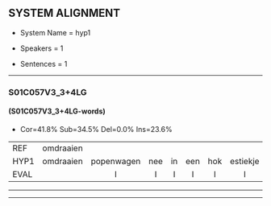 
## SYSTEM ALIGNMENT

- System Name = hyp1

- Speakers = 1

- Sentences = 1

---

### S01C057V3_3+4LG

#### (S01C057V3_3+4LG-words)

- Cor=41.8%	Sub=34.5%	Del=0.0%	Ins=23.6%

|  |  |  |  |  |  |  |  |  |  |  |  |  |  |  |  |  |  |  |  |  |  |  |  |  |  |  |  |  |  |  |  |  |  |  |  |  |  |  |  |  |  |  |  |  |  |  |  |  |  |  |  |  |  |  |  |
|:--- |:---:|:---:|:---:|:---:|:---:|:---:|:---:|:---:|:---:|:---:|:---:|:---:|:---:|:---:|:---:|:---:|:---:|:---:|:---:|:---:|:---:|:---:|:---:|:---:|:---:|:---:|:---:|:---:|:---:|:---:|:---:|:---:|:---:|:---:|:---:|:---:|:---:|:---:|:---:|:---:|:---:|:---:|:---:|:---:|:---:|:---:|:---:|:---:|:---:|:---:|:---:|:---:|:---:|:---:|:---:|
| REF | omdraaien |  |  |  |  |  |  | poppenwagen | konijnenhok | elastiekje | * | ruziemaken | teddybeer | dierentuin | paddenstoelen | verstoppertje | wasmachine | fototoestel | toiletpapier | vrachtwagen | buurmannen | * | vogelkooi | olifant | schommelen | iedereen |  | schoenenwinkel | knutselen |  | ophangen | verjaardag | sprookjesboek |  |  |  | tandenborstel | lucifer | slaapkamer | achterdeur | ziekenhuis | nieuwsgierig | afblijven | kabouter |  |  | washandje | sneeuwwitje | goeiendag | vakantie | limonade | autorijden | eindelijk | familie | chocolade |
| HYP1 | omdraaien | popenwagen | nee | in | een | hok | estiekje | rua | ruzie | maken | tribeer | diernten | badden | stoelen | ver | stoppertje | wasmachine | fototoestel | toiletpapier | vrachtwagen | buurman | en | vogelkoai | olifant | schommelen | iedereen | schoenen | winkel | knutselen | op | hum | vrijjaardag | sprookjesboek | tan | den | bostel | lus | ifer | slaapkamer | achterdeur | ziekenhuis | nieuwsgierig | afblijven | kabouter | was | handje | ne | witje | goeiendag | vakantie | limonade | autorijden | eindelijk | familie | chocolade |
| EVAL |  | I | I | I | I | I | I | S | S | S | S | S | S | S | S | S |  |  |  |  | S | S | S |  |  |  | I | S |  | I | S | S |  | I | I | I | S | S |  |  |  |  |  |  | I | I | S | S |  |  |  |  |  |  |  |
---

---
